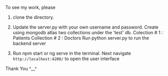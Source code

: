To see my work, please 

1) clone the directory.

2) Update the server.py with your own username and password.
        Create using mongodb atlas two collections under the 'test' db. 
        Colection # 1 : Patients
        Collection # 2 : Doctors 
        Run python server.py to run the backend server

3) Run npm start or ng serve in the terminal. 
        Next navigate `http://localhost:4200/` 
        to open the user interface

Thank You ^__^

